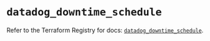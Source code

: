 # `datadog_downtime_schedule`

Refer to the Terraform Registry for docs: [`datadog_downtime_schedule`](https://registry.terraform.io/providers/datadog/datadog/3.56.0/docs/resources/downtime_schedule).
